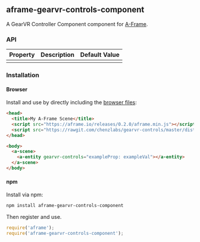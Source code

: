 ## aframe-gearvr-controls-component

A GearVR Controller Component component for [A-Frame](https://aframe.io).

### API

| Property | Description | Default Value |
| -------- | ----------- | ------------- |
|          |             |               |

### Installation

#### Browser

Install and use by directly including the [browser files](dist):

```html
<head>
  <title>My A-Frame Scene</title>
  <script src="https://aframe.io/releases/0.2.0/aframe.min.js"></script>
  <script src="https://rawgit.com/chenzlabs/gearvr-controls/master/dist/aframe-gearvr-controls-component.min.js"></script>
</head>

<body>
  <a-scene>
    <a-entity gearvr-controls="exampleProp: exampleVal"></a-entity>
  </a-scene>
</body>
```

#### npm

Install via npm:

```bash
npm install aframe-gearvr-controls-component
```

Then register and use.

```js
require('aframe');
require('aframe-gearvr-controls-component');
```
